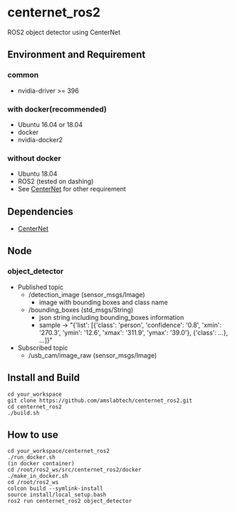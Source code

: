 # centernet_ros2
ROS2 object detector using CenterNet

## Environment and Requirement
### common
- nvidia-driver >= 396
### with docker(recommended)
- Ubuntu 16.04 or 18.04
- docker
- nvidia-docker2
### without docker
- Ubuntu 18.04
- ROS2 (tested on dashing)
- See [CenterNet](https://github.com/xingyizhou/CenterNet) for other requirement

## Dependencies
- [CenterNet](https://github.com/xingyizhou/CenterNet)

## Node
### object_detector
- Published topic
  - /detection_image (sensor_msgs/Image)
    - image with bounding boxes and class name
  - /bounding_boxes (std_msgs/String)
    - json string including bounding_boxes information 
    - sample -> "{'list': [{'class': 'person', 'confidence': '0.8', 'xmin': '270.3', 'ymin': '12.6', 'xmax': '311.9', 'ymax': '39.0'}, {'class': ...}, ...]}"
- Subscribed topic
  - /usb_cam/image_raw (sensor_msgs/Image)

## Install and Build
```
cd your_workspace
git clone https://github.com/amslabtech/centernet_ros2.git
cd centernet_ros2
./build.sh
```

## How to use
```
cd your_workspace/centernet_ros2
./run_docker.sh
(in docker container)
cd /root/ros2_ws/src/centernet_ros2/docker
./make_in_docker.sh
cd /root/ros2_ws
colcon build --symlink-install
source install/local_setup.bash
ros2 run centernet_ros2 object_detector
```
